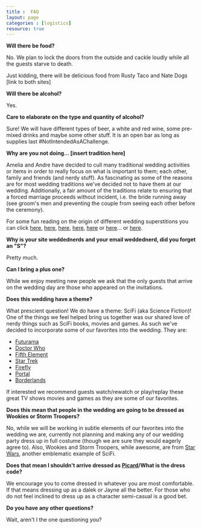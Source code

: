 ```yaml
---
title :  FAQ
layout: page
categories : [logistics]
resource: true
---
```


**Will there be food?**

No. We plan to lock the doors from the outside and cackle loudly while all the guests starve to death. 

Just kidding, there will be delicious food from Rusty Taco and Nate Dogs [link to both sites]

**Will there be alcohol?**

Yes.

**Care to elaborate on the type and quantity of alcohol?**

Sure! We will have different types of beer, a white and red wine, some pre-mixed drinks and maybe some other stuff. It is an open bar as long as supplies last #NotIntendedAsAChallenge.

**Why are you not doing... [insert tradition here]**

Amelia and Andre have decided to cull many traditional wedding activities or items in order to really focus on what is important to them; each other, family and friends (and nerdy stuff). As fascinating as some of the reasons are for most wedding traditions we've decided not to have them at our wedding. Additionally, a fair amount of the traditions relate to ensuring that a forced marriage proceeds without incident, i.e. the bride running away (see groom's men and preventing the couple from seeing each other before the ceremony).

For some fun reading on the origin of different wedding superstitions you can click <a href="http://tgarmstrong.com/wedding-traditions">here</a>, <a href="http://www.bridalguide.com/planning/wedding-ceremony-traditions/wedding-superstitions?page=0,4">here</a>, <a href="http://camaraphotographyevergreen.com/2014/03/05/bridesmaids-the-tradition-of-having-bridesmaids-in-your-wedding/?relatedposts_exclude=1146">here</a>, <a href="http://camaraphotographyevergreen.com/2012/07/16/tradition-of-the-wedding-ring/?relatedposts_exclude=1148">here</a>, <a href="http://camaraphotographyevergreen.com/2012/03/30/wedding-traditions-the-best-mans-roll-in-the-wedding/?relatedposts_exclude=1146">here</a> or <a href="http://camaraphotographyevergreen.com/2012/04/30/wedding-traditions-why-does-the-bride-carry-a-bouquet/?relatedposts_exclude=1148">here</a>... or <a href="http://en.wikipedia.org/wiki/Bridal_Chorus">here</a>. 

**Why is your site weddednerds and your email weddednerd, did you forget an "S"?**

Pretty much.

**Can I bring a plus one?**

While we enjoy meeting new people we ask that the only guests that arrive on the wedding day are those who appeared on the invitations.

**Does this wedding have a theme?**

What prescient question! We do have a theme: SciFi (aka Science Fiction)! One of the things we feel helped bring us together was our shared love of nerdy things such as SciFi books, movies and games. As such we've decided to incorporate some of our favorites into the wedding. They are:

- <a href="http://en.wikipedia.org/wiki/Futurama">Futurama</a>
- <a href="http://en.wikipedia.org/wiki/Doctor_Who">Doctor Who</a>
- <a href="http://en.wikipedia.org/wiki/The_Fifth_Element">Fifth Element</a>
- <a href="http://en.wikipedia.org/wiki/Star_Trek:_The_Next_Generation">Star Trek</a>
- <a href="http://en.wikipedia.org/wiki/Firefly_%28TV_series%29">Firefly</a>
- <a href="http://en.wikipedia.org/wiki/Portal_%28video_game%29">Portal</a>
- <a href="http://en.wikipedia.org/wiki/Borderlands_%28video_game%29">Borderlands</a>

If interested we recommend guests watch/rewatch or play/replay these great TV shows movies and games as they are some of our favorites.

**Does this mean that people in the wedding are going to be dressed as Wookies or Storm Troopers?**

No, while we will be working in subtle elements of our favorites into the wedding we are, currently not planning and making any of our wedding party dress up in full costume (though we are sure they would eagerly agree to). Also, Wookies and Storm Troopers, while awesome, are from <a href="http://en.wikipedia.org/wiki/Comparison_of_Star_Trek_and_Star_Wars">Star Wars</a>, another emblematic example of SciFi.

**Does that mean I shouldn't arrive dressed as <a href="http://images1.wikia.nocookie.net/__cb20090415161458/memoryalpha/de/images/7/76/Picard_und_Earl_Grey.jpg">Picard</a>/What is the dress code?**

We encourage you to come dressed in whatever you are most comfortable. If that means dressing up as a dalek or Jayne all the better. For those who do not feel inclined to dress up as a character semi-casual is a good bet.

**Do you have any other questions?**

Wait, aren't I the one questioning you?

